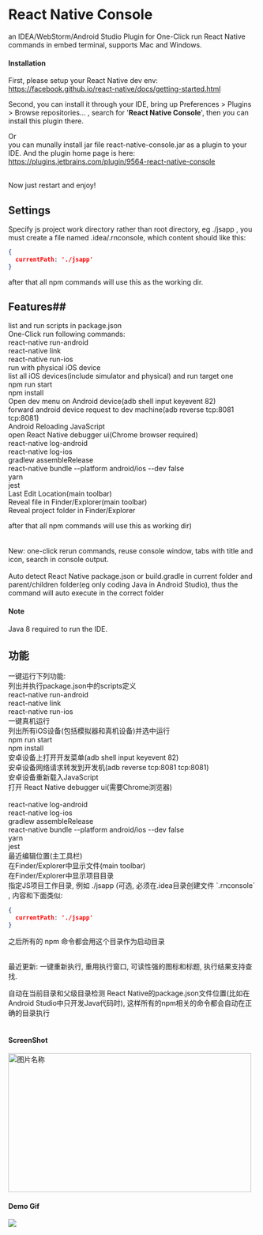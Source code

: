 # React Native Console
an IDEA/WebStorm/Android Studio Plugin for One-Click run React Native commands in embed terminal, supports Mac and Windows.

#### Installation
First, please setup your React Native dev env:
https://facebook.github.io/react-native/docs/getting-started.html

Second, you can install it through your IDE, bring up  Preferences > Plugins > Browse repositories... , search for '**React Native Console**',
then you can install this plugin there.<br/>

Or<br/>you can munally install jar file react-native-console.jar as a plugin to your IDE. And the plugin home page is here: https://plugins.jetbrains.com/plugin/9564-react-native-console<br/><br/>

Now just restart and enjoy!



## Settings
Specify js project work directory rather than root directory, eg ./jsapp , you must create a file named .idea/.rnconsole, which content should like this:
```json
{
  currentPath: './jsapp'
}
```

after that all npm commands will use this as the working dir.


## Features## 
list and run scripts in package.json<br>
One-Click run following commands:<br/>
react-native run-android<br/>
react-native link<br/>
react-native run-ios<br/>
run with physical iOS device<br/>
list all iOS devices(include simulator and physical) and run target one <br/>
npm run start<br/>
npm install<br/>
Open dev menu on Android device(adb shell input keyevent 82)<br/>
forward android device request to dev machine(adb reverse tcp:8081 tcp:8081)<br/>
Android Reloading JavaScript<br/>
open React Native debugger ui(Chrome browser required)<br/>
react-native log-android<br/>
react-native log-ios<br/>
gradlew assembleRelease<br/>
react-native bundle --platform android/ios --dev false<br/>
yarn<br/>
jest<br/>
Last Edit Location(main toolbar)<br/>
Reveal file in Finder/Explorer(main toolbar)<br/>
Reveal project folder in Finder/Explorer<br/>


after that all npm commands will use this as working dir)<br/>
<br/>
​    
New: one-click rerun commands, reuse console window, tabs with title and icon, search in console output.<br/>
​    
Auto detect React Native package.json or build.gradle in current folder and parent/children folder(eg only coding Java in Android Studio),
thus the command will auto execute in the correct folder<br/>



#### Note
Java 8 required to run the IDE.<br/>


<h2>功能</h2>
一键运行下列功能:<br/>
列出并执行package.json中的scripts定义<br>
react-native run-android<br/>
react-native link<br/>
react-native run-ios<br/>
一键真机运行<br/>
列出所有iOS设备(包括模拟器和真机设备)并选中运行<br/>
npm run start<br/>
npm install<br/>
安卓设备上打开开发菜单(adb shell input keyevent 82)<br/>
安卓设备网络请求转发到开发机(adb reverse tcp:8081 tcp:8081)<br/>
安卓设备重新载入JavaScript<br/>
打开 React Native debugger ui(需要Chrome浏览器)<br/><br/>
react-native log-android<br/>
react-native log-ios<br/>
gradlew assembleRelease<br/>
react-native bundle --platform android/ios --dev false<br/>
yarn<br/>
jest<br/>
最近编辑位置(主工具栏)<br/>
在Finder/Explorer中显示文件(main toolbar)<br/>
在Finder/Explorer中显示项目目录<br/>
指定JS项目工作目录, 例如 ./jsapp (可选, 必须在.idea目录创建文件 `.rnconsole` , 内容和下面类似:

```json
{
  currentPath: './jsapp'
}
```

之后所有的 npm 命令都会用这个目录作为启动目录<br/>
<br/>

最近更新: 一键重新执行, 重用执行窗口, 可读性强的图标和标题, 执行结果支持查找.<br/>

自动在当前目录和父级目录检测 React Native的package.json文件位置(比如在Android Studio中只开发Java代码时), 这样所有的npm相关的命令都会自动在正确的目录执行<br/>
<br/>

#### ScreenShot

<img src="https://raw.githubusercontent.com/beansoftapp/react-native-console/master/screenshot/ReactNativeConsole.png" width="492" height="281" alt="图片名称" align=center />

#### Demo Gif
![](https://raw.githubusercontent.com/beansoftapp/react-native-console/master/screenshot/rnconsole.gif)


